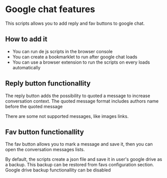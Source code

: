 # Google chat features
This scripts allows you to add reply and fav buttons to google chat.

## How to add it
- You can run de js scripts in the browser console
- You can create a bookmarklet to run after google chat loads
- You can use a browser extension to run the scripts on every loads automatically

## Reply button functionallity
The reply button adds the possibility to quoted a message to increase conversation context. The quoted message format includes authors name before the quoted message

There are some not supported messages, like images links.

## Fav button functionallity
The fav button allows you to mark a message and save it, then you can open the conversation messages lists.

By default, the scripts create a json file and save it in user's google drive as a backup. This backup can be restored from favs configuration section. Google drive
backup functionallity can be disabled
